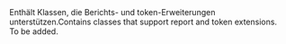 <Namespace Name="Microsoft.PowerBI.AspNet.Mvc.Html">
  <Docs>
    <summary><span data-ttu-id="ec038-101">Enthält Klassen, die Berichts- und token-Erweiterungen unterstützen.</span><span class="sxs-lookup"><span data-stu-id="ec038-101">Contains classes that support report and token extensions.</span></span></summary> 
    <remarks>To be added.</remarks>
  </Docs>
</Namespace>
